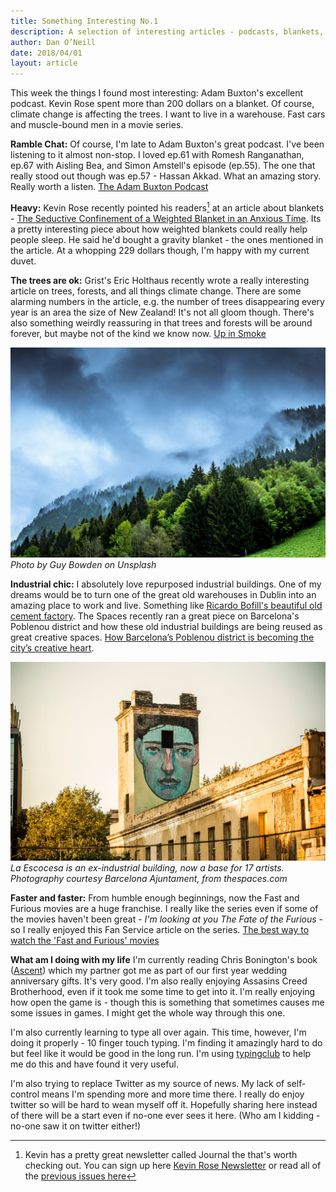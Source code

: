 ```yaml
---
title: Something Interesting No.1
description: A selection of interesting articles - podcasts, blankets, trees, warehouses, and fast cars. 
author: Dan O’Neill
date: 2018/04/01
layout: article
---
```


This week the things I found most interesting: Adam Buxton's excellent podcast. Kevin Rose spent more than 200 dollars on a blanket. Of course, climate change is affecting the trees. I want to live in a warehouse. Fast cars and muscle-bound men in a movie series. 

**Ramble Chat:** Of course, I'm late to Adam Buxton's great podcast. I've been listening to it almost non-stop. I loved ep.61 with Romesh Ranganathan, ep.67 with Aisling Bea, and Simon Amstell's episode (ep.55). The one that really stood out though was ep.57 - Hassan Akkad. What an amazing story. Really worth a listen. [The Adam Buxton Podcast](http://adam-buxton.co.uk/podcasts) 

**Heavy:** Kevin Rose recently pointed his readers[^1] at an article about blankets - [The Seductive Confinement of a Weighted Blanket in an Anxious Time](https://www.newyorker.com/culture/on-and-off-the-avenue/the-seductive-confinement-of-a-weighted-blanket-in-an-anxious-time). Its a pretty interesting piece about how weighted blankets could really help people sleep. He said he'd bought a gravity blanket - the ones mentioned in the article. At a whopping 229 dollars though, I'm happy with my current duvet. 

**The trees are ok:** Grist's Eric Holthaus recently wrote a really interesting article on trees, forests, and all things climate change. There are some alarming numbers in the article, e.g. the number of trees disappearing every year is an area the size of New Zealand! It's not all gloom though. There's also something weirdly reassuring in that trees and forests will be around forever, but maybe not of the kind we know now. [Up in Smoke](https://grist.org/article/the-last-ditch-effort-to-save-the-worlds-forests-from-climate-change/)

![Photo by Guy Bowden on Unsplash](/images/guy-bowden-95257-unsplash.jpg)
*Photo by Guy Bowden on Unsplash*

**Industrial chic:** I absolutely love repurposed industrial buildings. One of my dreams would be to turn one of the great old warehouses in Dublin into an amazing place to work and live. Something like [Ricardo Bofill's beautiful old cement factory](http://www.ricardobofill.com/la-fabrica/read/). The Spaces recently ran a great piece on Barcelona's Poblenou district and how these old industrial buildings are being reused as great creative spaces. [How Barcelona’s Poblenou district is becoming the city’s creative heart](https://thespaces.com/2018/03/07/how-barcelonas-poblenou-district-is-becoming-the-citys-creative-heart/). 

![La Escocesa is an ex-industrial building, now a base for 17 artists. Photography courtesy Barcelona Ajuntament, from thespaces.com](/images/La-Escocesa-Poblenou-barcelona-creative-hub-1.jpg)
*La Escocesa is an ex-industrial building, now a base for 17 artists. Photography courtesy Barcelona Ajuntament, from thespaces.com*

**Faster and faster:** From humble enough beginnings, now the Fast and Furious movies are a huge franchise. I really like the series even if some of the movies haven't been great - _I'm looking at you The Fate of the Furious_ - so I really enjoyed this Fan Service article on the series. [The best way to watch the 'Fast and Furious' movies](http://digg.com/2018/how-to-watch-fast-and-furious)

**What am I doing with my life** I'm currently reading Chris Bonington's book ([Ascent](https://amzn.to/2Gtaqq2)) which my partner got me as part of our first year wedding anniversary gifts. It's very good. I'm also really enjoying Assasins Creed Brotherhood, even if it took me some time to get into it. I'm really enjoying how open the game is - though this is something that sometimes causes me some issues in games. I might get the whole way through this one. 

I'm also currently learning to type all over again. This time, however, I'm doing it properly - 10 finger touch typing. I'm finding it amazingly hard to do but feel like it would be good in the long run. I'm using [typingclub](https://www.typingclub.com) to help me do this and have found it very useful.

I'm also trying to replace Twitter as my source of news. My lack of self-control means I'm spending more and more time there. I really do enjoy twitter so will be hard to wean myself off it. Hopefully sharing here instead of there will be a start even if no-one ever sees it here. (Who am I kidding - no-one saw it on twitter either!)

[^1]: Kevin has a pretty great newsletter called Journal the that's worth checking out. You can sign up here [Kevin Rose Newsletter](https://www.kevinrose.com/newsletter) or read all of the [previous issues here](https://medium.com/the-journal-by-kevin-rose)
